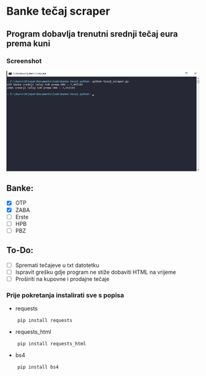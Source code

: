 # Banke tečaj scraper
## Program dobavlja trenutni srednji tečaj eura prema kuni
### Screenshot
![Screenshot](https://github.com/smamusa/banke-tecaj-python/blob/master/Screenshot.png?raw=true)

## Banke:
- [x] OTP
- [x] ZABA
- [ ] Erste
- [ ] HPB
- [ ] PBZ

## To-Do:
- [ ] Spremati tečajeve u txt datotetku
- [ ] Ispravit grešku gdje program ne stiže dobaviti HTML na vrijeme
- [ ] Proširiti na kupovne i prodajne tečaje

### Prije pokretanja instalirati sve s popisa
- requests

```
    pip install requests
```

- requests_html

```
    pip install requests_html
```

- bs4

```
    pip install bs4
```
